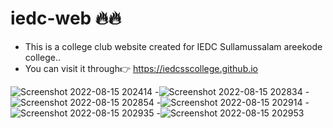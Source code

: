# iedc-web 🔥🔥
- This is a college club website created for IEDC Sullamussalam areekode college..
- You can visit it through👉 https://iedcsscollege.github.io

![Screenshot 2022-08-15 202414](https://user-images.githubusercontent.com/86095752/184659564-7048d129-8931-4c32-b864-5923d70a1fce.png)
-![Screenshot 2022-08-15 202834](https://user-images.githubusercontent.com/86095752/184660296-4ca86433-43ca-462b-863f-bf166fc21a52.png)
-![Screenshot 2022-08-15 202854](https://user-images.githubusercontent.com/86095752/184660447-affd7bc8-8315-4180-9eb0-0b7c523becc4.png)
-![Screenshot 2022-08-15 202914](https://user-images.githubusercontent.com/86095752/184660508-f90ddd3c-3ce1-4562-9565-f0efcac94d56.png)
-![Screenshot 2022-08-15 202935](https://user-images.githubusercontent.com/86095752/184660547-e052cb40-710c-48a0-9f47-57b8fc48ea6a.png)
-![Screenshot 2022-08-15 202953](https://user-images.githubusercontent.com/86095752/184660599-a046c5d1-1967-4342-a9d9-e982dbfbf93b.png)



